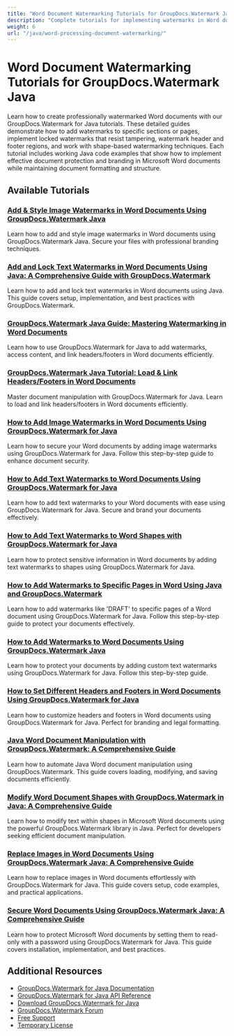 ```yaml
---
title: "Word Document Watermarking Tutorials for GroupDocs.Watermark Java"
description: "Complete tutorials for implementing watermarks in Word documents, including headers, footers, and section-specific watermarking using GroupDocs.Watermark for Java."
weight: 6
url: "/java/word-processing-document-watermarking/"
---
```


# Word Document Watermarking Tutorials for GroupDocs.Watermark Java

Learn how to create professionally watermarked Word documents with our GroupDocs.Watermark for Java tutorials. These detailed guides demonstrate how to add watermarks to specific sections or pages, implement locked watermarks that resist tampering, watermark header and footer regions, and work with shape-based watermarking techniques. Each tutorial includes working Java code examples that show how to implement effective document protection and branding in Microsoft Word documents while maintaining document formatting and structure.

## Available Tutorials

### [Add & Style Image Watermarks in Word Documents Using GroupDocs.Watermark Java](./groupdocs-watermark-java-add-style-word-image-watermarks/)
Learn how to add and style image watermarks in Word documents using GroupDocs.Watermark Java. Secure your files with professional branding techniques.

### [Add and Lock Text Watermarks in Word Documents Using Java&#58; A Comprehensive Guide with GroupDocs.Watermark](./add-lock-text-watermark-word-java-groupdocs/)
Learn how to add and lock text watermarks in Word documents using Java. This guide covers setup, implementation, and best practices with GroupDocs.Watermark.

### [GroupDocs.Watermark Java Guide&#58; Mastering Watermarking in Word Documents](./groupdocs-watermark-java-word-documents-guide/)
Learn how to use GroupDocs.Watermark for Java to add watermarks, access content, and link headers/footers in Word documents efficiently.

### [GroupDocs.Watermark Java Tutorial&#58; Load & Link Headers/Footers in Word Documents](./groupdocs-watermark-java-load-link-headers-footers/)
Master document manipulation with GroupDocs.Watermark for Java. Learn to load and link headers/footers in Word documents efficiently.

### [How to Add Image Watermarks in Word Documents Using GroupDocs.Watermark for Java](./add-image-watermarks-word-docs-groupdocs-watermark-java/)
Learn how to secure your Word documents by adding image watermarks using GroupDocs.Watermark for Java. Follow this step-by-step guide to enhance document security.

### [How to Add Text Watermarks to Word Documents Using GroupDocs.Watermark for Java](./add-text-watermark-word-docs-groupdocs-java/)
Learn how to add text watermarks to your Word documents with ease using GroupDocs.Watermark for Java. Secure and brand your documents effectively.

### [How to Add Text Watermarks to Word Shapes with GroupDocs.Watermark for Java](./add-text-watermarks-to-word-shapes-groupdocs-watermark-java/)
Learn how to protect sensitive information in Word documents by adding text watermarks to shapes using GroupDocs.Watermark for Java.

### [How to Add Watermarks to Specific Pages in Word Using Java and GroupDocs.Watermark](./add-watermarks-specific-pages-word-java/)
Learn how to add watermarks like 'DRAFT' to specific pages of a Word document using GroupDocs.Watermark for Java. Follow this step-by-step guide to protect your documents effectively.

### [How to Add Watermarks to Word Documents Using GroupDocs.Watermark Java](./groupdocs-watermark-java-word-watermarks/)
Learn how to protect your documents by adding custom text watermarks using GroupDocs.Watermark for Java. Follow this step-by-step guide.

### [How to Set Different Headers and Footers in Word Documents Using GroupDocs.Watermark for Java](./groupdocs-watermark-headers-footers-word-java/)
Learn how to customize headers and footers in Word documents using GroupDocs.Watermark for Java. Perfect for branding and legal formatting.

### [Java Word Document Manipulation with GroupDocs.Watermark&#58; A Comprehensive Guide](./java-word-document-manipulation-groupdocs-watermark/)
Learn how to automate Java Word document manipulation using GroupDocs.Watermark. This guide covers loading, modifying, and saving documents efficiently.

### [Modify Word Document Shapes with GroupDocs.Watermark in Java&#58; A Comprehensive Guide](./groupdocs-watermark-java-modify-word-shapes/)
Learn how to modify text within shapes in Microsoft Word documents using the powerful GroupDocs.Watermark library in Java. Perfect for developers seeking efficient document manipulation.

### [Replace Images in Word Documents Using GroupDocs.Watermark Java&#58; A Comprehensive Guide](./replace-images-word-docs-groupdocs-watermark-java/)
Learn how to replace images in Word documents effortlessly with GroupDocs.Watermark for Java. This guide covers setup, code examples, and practical applications.

### [Secure Word Documents Using GroupDocs.Watermark Java&#58; A Comprehensive Guide](./secure-word-documents-groupdocs-watermark-java/)
Learn how to protect Microsoft Word documents by setting them to read-only with a password using GroupDocs.Watermark for Java. This guide covers installation, implementation, and best practices.

## Additional Resources

- [GroupDocs.Watermark for Java Documentation](https://docs.groupdocs.com/watermark/java/)
- [GroupDocs.Watermark for Java API Reference](https://reference.groupdocs.com/watermark/java/)
- [Download GroupDocs.Watermark for Java](https://releases.groupdocs.com/watermark/java/)
- [GroupDocs.Watermark Forum](https://forum.groupdocs.com/c/watermark)
- [Free Support](https://forum.groupdocs.com/)
- [Temporary License](https://purchase.groupdocs.com/temporary-license/)
